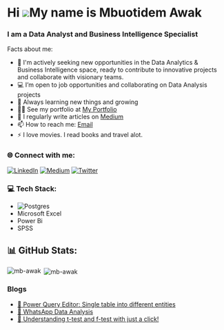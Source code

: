 Hi ![](https://user-images.githubusercontent.com/18350557/176309783-0785949b-9127-417c-8b55-ab5a4333674e.gif)My name is Mbuotidem Awak
=====================================

### I am a Data Analyst and Business Intelligence Specialist



Facts about me:

- 👯 I'm actively seeking new opportunities in the Data Analytics & Business Intelligence space, ready to contribute to innovative projects and collaborate with visionary teams.
- 💻 I’m open to job opportunities and collaborating on Data Analysis projects 
- 💬 Always learning new things and growing
- 👨‍💻 See my portfolio at [My Portfolio](https://linktr.ee/mbawak)
- 📝 I regularly write articles on [Medium](https://medium.com/@mb_awak)
- 📫 How to reach me: [Email](mailto:faithawak11@gmail.com)
- ⚡ I love movies. I read books and travel alot. 


<h3 align="left">🌐  Connect with me:</h3>

[![LinkedIn](https://img.shields.io/badge/LinkedIn-%230077B5.svg?logo=linkedin&logoColor=white)](https://www.linkedin.com/in/mbuotidem/) [![Medium](https://img.shields.io/badge/Medium-12100E?logo=medium&logoColor=white)](https://medium.com/@mb_awak) [![Twitter](https://img.shields.io/badge/Twitter-%231DA1F2.svg?logo=Twitter&logoColor=white)](https://twitter.com/mb_awak) 


### 💻 Tech Stack:
- ![Postgres](https://img.shields.io/badge/postgres-%23316192.svg?style=for-the-badge&logo=postgresql&logoColor=white)
- Microsoft Excel
- Power Bi
- SPSS

## 📊 GitHub Stats:
<p><img align="left" src="https://github-readme-stats.vercel.app/api?username=mb-awak&theme=dark&hide_border=false&include_all_commits=false&count_private=false" alt="mb-awak" /></p>

<p>&nbsp;<img align="center" src="https://github-readme-streak-stats.herokuapp.com/?user=mb-awak&theme=dark&hide_border=false" alt="mb-awak" /></p>



### Blogs
- [📔 Power Query Editor: Single table into different entities ](https://medium.com/@mb_awak/power-query-editor-single-table-into-different-entities-0634724074f7)
- [📗 WhatsApp Data Analysis ](https://medium.com/@mb_awak/whatsapp-chat-data-analysis-547f99c830c9)
- [📕 Understanding t-test and f-test with just a click! ](https://medium.com/@mb_awak/understand-t-test-f-tets-with-just-a-click-9452f6d6ebbd)


